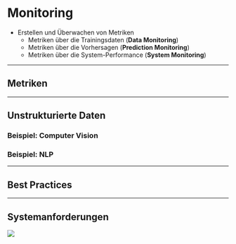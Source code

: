 # Monitoring

<!-- Frage 2: **Was bedeutet es eigentlich Modelle zu monitoren?** -->

- Erstellen und Überwachen von Metriken
    - Metriken über die Trainingsdaten (**Data Monitoring**)
    - Metriken über die Vorhersagen (**Prediction Monitoring**)
    - Metriken über die System-Performance (**System Monitoring**)

<!-- 
**Data Monitoring**: Eingabedaten (z. B. Nutzerverhalten) überwachen, um außergewöhnliche Änderungen frühzeitig festzustellen

**Prediction Monitoring**: Ausgabedaten überwachen, um außergewöhnliche Änderungen frühzeitig festzustellen (Warum wurde Vorhersage X getroffen?)

**System Monitoring**: Performance der Applikation (+ Hardware) überwachen, um außergewöhnliche Änderungen durch das Model frühzeitig festzustellen (Besonders wichtig für Anbieter wie Netflix, die Inhalte per ML On-Demand generieren)
-->

---

## Metriken

<!-- 
https://www.evidentlyai.com/blog/ml-monitoring-metrics
https://static.googleusercontent.com/media/research.google.com/en//pubs/archive/aad9f93b86b7addfea4c419b9100c6cdd26cacea.pdf
https://martinfowler.com/articles/cd4ml.html#ModelMonitoringAndObservability
-->

<!-- TODO: Wie werden diese Berechnet? -> KaTeX benutzen -->

---

## Unstrukturierte Daten

### Beispiel: Computer Vision

<!-- https://www.arthur.ai/blog/data-drift-detection-part-ii-unstructured-data-in-nlp-and-cv -->

### Beispiel: NLP

<!-- https://www.arthur.ai/blog/data-drift-detection-part-ii-unstructured-data-in-nlp-and-cv -->

---

## Best Practices

---

## Systemanforderungen

<a href="https://christophergs.com/machine%20learning/2020/03/14/how-to-monitor-machine-learning-models/" target="_blank">
    <img src="/images/monitoring-system.png" class="mt-4 h-9/10 rounded shadow" />
</a>

<!-- 
Die 3 Schlüsselkomponenten.
-->
